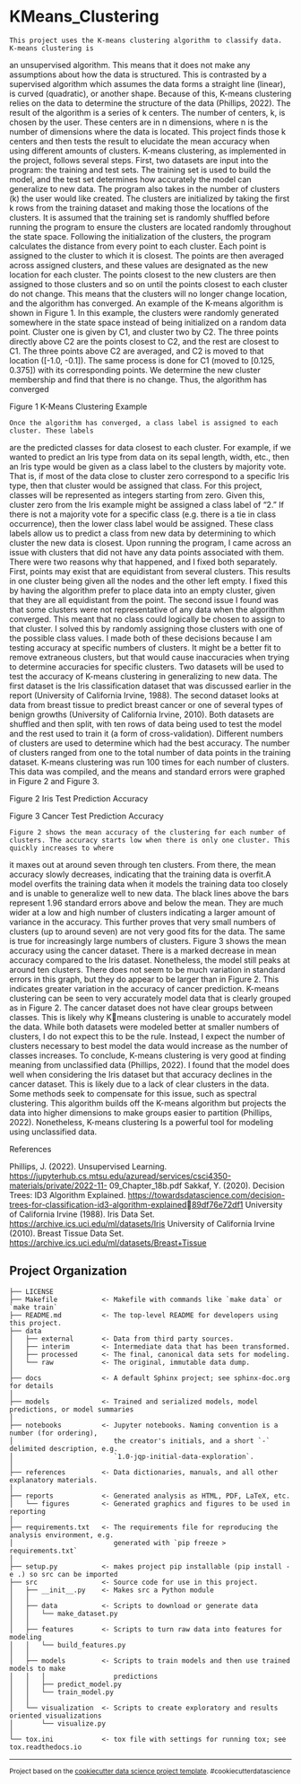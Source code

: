 KMeans_Clustering
==============================

    This project uses the K-means clustering algorithm to classify data. K-means clustering is 
an unsupervised algorithm. This means that it does not make any assumptions about how the 
data is structured. This is contrasted by a supervised algorithm which assumes the data forms a 
straight line (linear), is curved (quadratic), or another shape. Because of this, K-means 
clustering relies on the data to determine the structure of the data (Phillips, 2022). The result of 
the algorithm is a series of k centers. The number of centers, k, is chosen by the user. These 
centers are in n dimensions, where n is the number of dimensions where the data is located. 
This project finds those k centers and then tests the result to elucidate the mean accuracy when 
using different amounts of clusters.
    K-means clustering, as implemented in the project, follows several steps. First, two 
datasets are input into the program: the training and test sets. The training set is used to build 
the model, and the test set determines how accurately the model can generalize to new data. 
The program also takes in the number of clusters (k) the user would like created. The clusters 
are initialized by taking the first k rows from the training dataset and making those the 
locations of the clusters. It is assumed that the training set is randomly shuffled before running 
the program to ensure the clusters are located randomly throughout the state space. Following 
the initialization of the clusters, the program calculates the distance from every point to each 
cluster. Each point is assigned to the cluster to which it is closest. The points are then averaged 
across assigned clusters, and these values are designated as the new location for each cluster. 
The points closest to the new clusters are then assigned to those clusters and so on until the 
points closest to each cluster do not change. This means that the clusters will no longer change 
location, and the algorithm has converged. 
    An example of the K-means algorithm is shown in Figure 1. In this example, the clusters 
were randomly generated somewhere in the state space instead of being initialized on a 
random data point. Cluster one is given by C1, and cluster two by C2. The three points directly 
above C2 are the points closest to C2, and the rest are closest to C1. The three points above C2 
are averaged, and C2 is moved to that location ([-1.0, -0.1]). The same process is done for C1 
(moved to [0.125, 0.375]) with its corresponding points. We determine the new cluster 
membership and find that there is no change. Thus, the algorithm has converged

Figure 1
K-Means Clustering Example

    Once the algorithm has converged, a class label is assigned to each cluster. These labels 
are the predicted classes for data closest to each cluster. For example, if we wanted to predict 
an Iris type from data on its sepal length, width, etc., then an Iris type would be given as a class 
label to the clusters by majority vote. That is, if most of the data close to cluster zero 
correspond to a specific Iris type, then that cluster would be assigned that class. For this 
project, classes will be represented as integers starting from zero. Given this, cluster zero from 
the Iris example might be assigned a class label of “2.” If there is not a majority vote for a 
specific class (e.g. there is a tie in class occurrence), then the lower class label would be 
assigned. These class labels allow us to predict a class from new data by determining to which 
cluster the new data is closest.
    Upon running the program, I came across an issue with clusters that did not have any 
data points associated with them. There were two reasons why that happened, and I fixed both 
separately. First, points may exist that are equidistant from several clusters. This results in one 
cluster being given all the nodes and the other left empty. I fixed this by having the algorithm 
prefer to place data into an empty cluster, given that they are all equidistant from the point. 
The second issue I found was that some clusters were not representative of any data when the 
algorithm converged. This meant that no class could logically be chosen to assign to that 
cluster. I solved this by randomly assigning those clusters with one of the possible class values. I 
made both of these decisions because I am testing accuracy at specific numbers of clusters. It 
might be a better fit to remove extraneous clusters, but that would cause inaccuracies when 
trying to determine accuracies for specific clusters.
    Two datasets will be used to test the accuracy of K-means clustering in generalizing to 
new data. The first dataset is the Iris classification dataset that was discussed earlier in the 
report (University of California Irvine, 1988). The second dataset looks at data from breast 
tissue to predict breast cancer or one of several types of benign growths (University of 
California Irvine, 2010). Both datasets are shuffled and then split, with ten rows of data being 
used to test the model and the rest used to train it (a form of cross-validation). Different 
numbers of clusters are used to determine which had the best accuracy. The number of clusters 
ranged from one to the total number of data points in the training dataset. K-means clustering 
was run 100 times for each number of clusters. This data was compiled, and the means and 
standard errors were graphed in Figure 2 and Figure 3.

Figure 2
Iris Test Prediction Accuracy

Figure 3
Cancer Test Prediction Accuracy

    Figure 2 shows the mean accuracy of the clustering for each number of clusters. The accuracy starts low when there is only one cluster. This quickly increases to where 
it maxes out at around seven through ten clusters. From there, the mean accuracy slowly decreases, indicating that the training data is overfit.A model overfits the training 
data when it models the training data too closely and is unable to generalize well to new data. The black lines above the bars represent 1.96 standard errors above and below 
the mean. They are much wider at a low and high number of clusters indicating a larger amount of variance in the accuracy. This further proves that very small numbers of 
clusters (up to around seven) are not very good fits for the  data. The same is true for increasingly large numbers of clusters.
    Figure 3 shows the mean accuracy using the cancer dataset. There is a marked decrease 
in mean accuracy compared to the Iris dataset. Nonetheless, the model still peaks at around ten 
clusters. There does not seem to be much variation in standard errors in this graph, but they do 
appear to be larger than in Figure 2. This indicates greater variation in the accuracy of cancer 
prediction.
    K-means clustering can be seen to very accurately model data that is clearly grouped as 
in Figure 2. The cancer dataset does not have clear groups between classes. This is likely why Kmeans clustering is unable to accurately model the data. While both datasets 
were modeled better at smaller numbers of clusters, I do not expect this to be the rule. Instead, I expect the 
number of clusters necessary to best model the data would increase as the number of classes 
increases.
    To conclude, K-means clustering is very good at finding meaning from unclassified data 
(Phillips, 2022). I found that the model does well when considering the Iris dataset but that 
accuracy declines in the cancer dataset. This is likely due to a lack of clear clusters in the data. 
Some methods seek to compensate for this issue, such as spectral clustering. This algorithm 
builds off the K-means algorithm but projects the data into higher dimensions to make groups 
easier to partition (Phillips, 2022). Nonetheless, K-means clustering Is a powerful tool for 
modeling using unclassified data.

References

Phillips, J. (2022). Unsupervised Learning. 
https://jupyterhub.cs.mtsu.edu/azuread/services/csci4350-materials/private/2022-11-
09_Chapter_18b.pdf
Sakkaf, Y. (2020). Decision Trees: ID3 Algorithm Explained. 
https://towardsdatascience.com/decision-trees-for-classification-id3-algorithm-explained89df76e72df1
University of California Irvine (1988). Iris Data Set. https://archive.ics.uci.edu/ml/datasets/Iris 
University of California Irvine (2010). Breast Tissue Data Set. 
https://archive.ics.uci.edu/ml/datasets/Breast+Tissue

Project Organization
------------

    ├── LICENSE
    ├── Makefile           <- Makefile with commands like `make data` or `make train`
    ├── README.md          <- The top-level README for developers using this project.
    ├── data
    │   ├── external       <- Data from third party sources.
    │   ├── interim        <- Intermediate data that has been transformed.
    │   ├── processed      <- The final, canonical data sets for modeling.
    │   └── raw            <- The original, immutable data dump.
    │
    ├── docs               <- A default Sphinx project; see sphinx-doc.org for details
    │
    ├── models             <- Trained and serialized models, model predictions, or model summaries
    │
    ├── notebooks          <- Jupyter notebooks. Naming convention is a number (for ordering),
    │                         the creator's initials, and a short `-` delimited description, e.g.
    │                         `1.0-jqp-initial-data-exploration`.
    │
    ├── references         <- Data dictionaries, manuals, and all other explanatory materials.
    │
    ├── reports            <- Generated analysis as HTML, PDF, LaTeX, etc.
    │   └── figures        <- Generated graphics and figures to be used in reporting
    │
    ├── requirements.txt   <- The requirements file for reproducing the analysis environment, e.g.
    │                         generated with `pip freeze > requirements.txt`
    │
    ├── setup.py           <- makes project pip installable (pip install -e .) so src can be imported
    ├── src                <- Source code for use in this project.
    │   ├── __init__.py    <- Makes src a Python module
    │   │
    │   ├── data           <- Scripts to download or generate data
    │   │   └── make_dataset.py
    │   │
    │   ├── features       <- Scripts to turn raw data into features for modeling
    │   │   └── build_features.py
    │   │
    │   ├── models         <- Scripts to train models and then use trained models to make
    │   │   │                 predictions
    │   │   ├── predict_model.py
    │   │   └── train_model.py
    │   │
    │   └── visualization  <- Scripts to create exploratory and results oriented visualizations
    │       └── visualize.py
    │
    └── tox.ini            <- tox file with settings for running tox; see tox.readthedocs.io


--------

<p><small>Project based on the <a target="_blank" href="https://drivendata.github.io/cookiecutter-data-science/">cookiecutter data science project template</a>. #cookiecutterdatascience</small></p>
